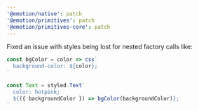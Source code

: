 ```yaml
---
'@emotion/native': patch
'@emotion/primitives': patch
'@emotion/primitives-core': patch
---
```


Fixed an issue with styles being lost for nested factory calls like:

```js
const bgColor = color => css`
  background-color: ${color};
`

const Text = styled.Text`
  color: hotpink;
  ${({ backgroundColor }) => bgColor(backgroundColor)};
`
```
